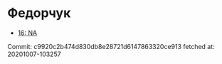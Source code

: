 # Федорчук
- [16: NA](16.md)

Commit: c9920c2b474d830db8e28721d6147863320ce913
 fetched at: 20201007-103257
